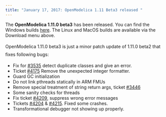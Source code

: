 ```yaml
---
title: "January 17, 2017: OpenModelica 1.11 Beta3 released "
---
```

<p>The <strong>OpenModelica 1.11.0 beta3</strong> has been released. You can find the Windows builds <a href="/download/download-windows">here</a>. The Linux and MacOS builds are available via the Download menu above.</p>
<p>OpenModelica 1.11.0 beta3 <span style="line-height: 1.8;">is just a minor patch update of 1.11.0 beta2 that fixes following bugs:</span></p>
<ul>
<li>Fix for <a href="https://trac.openmodelica.org/OpenModelica/ticket/3535">#3535</a> detect duplicate classes and give an error.</li>
<li>Ticket <a href="https://trac.openmodelica.org/OpenModelica/ticket/4175">#4175</a> Remove the unexpected integer formatter.</li>
<li>Guard GC initialization</li>
<li>Do not link pthreads statically in ARM FMUs</li>
<li>Remove special treatment of string return args, ticket <a href="https://trac.openmodelica.org/OpenModelica/ticket/3446">#3446</a></li>
<li>Some sanity checks for threads</li>
<li>Fix ticket <a href="https://trac.openmodelica.org/OpenModelica/ticket/4209">#4209</a>, suppress wrong error messages</li>
<li>Tickets <a href="https://trac.openmodelica.org/OpenModelica/ticket/4204">#4204</a> &amp; <a href="https://trac.openmodelica.org/OpenModelica/ticket/4215">#4215</a>. Fixed some crashes.</li>
<li>Transformational debugger not showing up properly.</li>
</ul>
<p>&nbsp;</p>